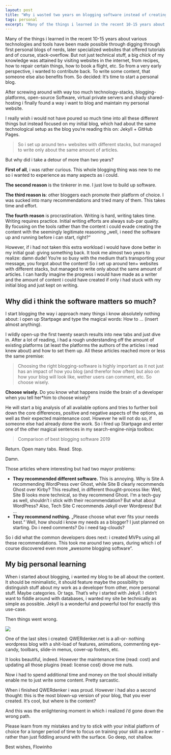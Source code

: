 ```yaml
---
layout: post
title: "Why i wasted two years on blogging software instead of creating content"
tags: personal
excerpt: "Many of the things i learned in the recent 10-15 years about various technologies and tools have been made possible through digging through first personal blogs of nerds, later specialized websites that offered tutorials and of course, stack-overflow. But not just technical stuff, a big chick of my knowledge was attained by visiting websites in the internet, from recipes, how to repair certain things, how to book a flight, etc. So from a very early perspective, i wanted to contribute back. To write some content, that someone else also benefits from. So decided: It‘s time to start a personal blog."
---
```


Many of the things i learned in the recent 10-15 years about various technologies and tools have been made possible through digging through first personal blogs of nerds, later specialized websites that offered tutorials and of course, stack-overflow. But not just technical stuff, a big chick of my knowledge was attained by visiting websites in the internet, from recipes, how to repair certain things, how to book a flight, etc. So from a very early perspective, i wanted to contribute back. To write some content, that someone else also benefits from. So decided: It‘s time to start a personal blog.

After screwing around with way too much technology-stacks, blogging-platforms, open-source Software, virtual private servers and shady shared-hosting i finally found a way i want to blog and maintain my personal website. 

I really wish i would not have poured so much time into all these different things but instead focused on my initial blog, which had about the same technological setup as the blog you‘re reading this on: Jekyll + GitHub Pages.

> So i set up around ten+ websites with different stacks, but managed to write only about the same amount of articles.

But why did i take a detour of more than two years? 

**First of all**, i was rather curious. This whole blogging thing was new to me so i wanted to experience as many aspects as i could. 

**The second reason** is the tinkerer in me. I just love to build up software. 

**The third reason is**: other bloggers each promote their platform of choice. I was sucked into many recommendations and tried many of them. This takes time and effort. 

**The fourth reason** is procrastination. Writing is hard, writing takes time. Writing requires practice. Initial writing efforts are always sub-par quality. By focusing on the tools rather than the content i could evade creating the content with the seemingly legitimate reasoning „well, i need the software up and running before i can start, right?“

However, if i had not taken this extra workload i would have done better in my initial goal: giving something back.
It took me almost two years to realize: damn dude! You‘re so busy with the medium that’s transporting your message, you forgot about the content!
So i set up around ten+ websites with different stacks, but managed to write only about the same amount of articles.
I can hardly imagine the progress i would have made as a writer and the amount of content i could have created if only i had stuck with my initial blog and just kept on writing.

## Why did i think the software matters so much?

I start blogging the way i approach many things i know absolutely nothing about: i open up Startpage and type the magical words: How to ... (insert almost anything).

I wildly open-up the first twenty search results into new tabs and just dive in. After a lot of reading, i had a rough understanding off the amount of existing platforms (at least the platforms the authors of the articles i read knew about) and how to set them up. All these articles reached more or less the same premise:

> Choosing the right blogging-software is highly important as it not just has an impact of how you blog (and therefor how often) but also on how your blog will look like, wether users can comment, etc. So choose wisely.

**Choose wisely.** Do you know what happens inside the brain of a developer when you tell her*him to choose wisely?

He will start a big analysis of all available options and tries to further boil down the core differences, positive and negative aspects of the options, as well as their expected maintenance cost. However he will not do so, if someone else had already done the work. So i fired up Startpage and enter one of the other magical sentences in my search-engine-ninja toolbox:

> Comparison of best blogging software 2019

Return. Open many tabs. Read. Stop.

Damn.

Those articles where interesting but had two mayor problems:

- **They recommended different software.** This is annoying. Why is Site A recommending WordPress over Ghost, while Site B clearly recommends Ghost over Kirby? This resulted, in different thought-process like: Well, Site B looks more technical, so they recommend Ghost. I‘m a tech-guy as well, shouldn’t i stick with their recommendation? But what about WordPress? Also, Tech Site C recommends Jekyll over Wordpress! But ...
- **They recommend nothing.** „Please choose what ever fits your needs best.“ Well, how should i know my needs as a blogger? I just planned on starting. Do i need comments? Do i need tag-clouds? 

So i did what the common developers does next: i created MVPs using all these recommendations. This took me around two years, during which i of course discovered even more „awesome blogging software“.
 
## My big personal learning

When i started about blogging, i wanted my blog to be all about the content. It should be minimalistic, it should feature maybe the possibility to distinguish stuff about my work as a developer from other, more personal stuff. Maybe categories. Or tags. That’s why i started with Jekyll. I didn’t want to fiddle around with databases, i wanted my site be technically as simple as possible. Jekyll is a wonderful and powerful tool for exactly this use-case.

Then things went wrong.

![](https://i.imgur.com/i3gSdG2.png)
 
One of the last sites i created: QWERdenker.net is a all-or- nothing wordpress blog with a shit-load of features, animations, commenting eye-candy, toolbars, slide-in menus, cover-up footers, etc.

It looks beautiful, indeed. However the maintenance time (read: cost) and updating all those plugins (read: license cost) drove me nuts.

Now i had to spend additional time and money on the tool should initially enable me to just write some content. Pretty sarcastic.

 When i finished QWERdenker i was proud. However i had also a second thought: this is the most blown-up version of your blog, that you ever created. It‘s cool, but where is the content?
 
 And this was the enlightening moment in which i realized i‘d gone down the wrong path.
 
 Please learn from my mistakes and try to stick with your initial platform of choice for a longer period of time to focus on training your skill as a writer - rather than just fiddling around with the surface. Go deep, not shallow.
 
 Best wishes, Flowinho
